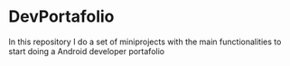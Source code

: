 # DevPortafolio
In this repository I do a set of miniprojects with the main functionalities to start doing a Android developer portafolio
